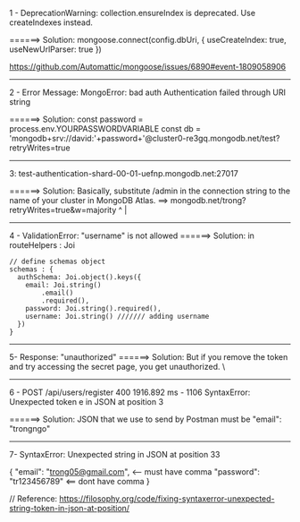 1 - DeprecationWarning: collection.ensureIndex is deprecated. Use createIndexes instead.

======> Solution:
mongoose.connect(config.dbUri, {
  useCreateIndex: true,
  useNewUrlParser: true
})

https://github.com/Automattic/mongoose/issues/6890#event-1809058906

------------------------------------------------

2 - Error Message: MongoError: bad auth Authentication failed through URI string

======> Solution:
const password = process.env.YOURPASSWORDVARIABLE
const db = 'mongodb+srv://david:'+password+'@cluster0-re3gq.mongodb.net/test?retryWrites=true

------------------------------------------------
3: test-authentication-shard-00-01-uefnp.mongodb.net:27017

======> Solution:
Basically, substitute /admin in the connection string to the name of your cluster in MongoDB Atlas.
==> mongodb.net/trong?retryWrites=true&w=majority
                  ^
                  |

------------------------------------------------
4 - ValidationError: "username" is not allowed
======> Solution: in routeHelpers : Joi

    // define schemas object
    schemas : {
      authSchema: Joi.object().keys({
        email: Joi.string()
            .email()
            .required(),
        password: Joi.string().required(),
        username: Joi.string() /////// adding username
      })
    }

------------------------------------------------
5- Response: "unauthorized"
======> Solution: But if you remove the token and try accessing the secret page, you get unauthorized. \

------------------------------------------------
6 - POST /api/users/register 400 1916.892 ms - 1106
SyntaxError: Unexpected token e in JSON at position 3

======> Solution: JSON that we use to send by Postman
  must be "email": "trongngo"

------------------------------------------------
7-  SyntaxError: Unexpected string in JSON at position 33

{
	"email": "trong05@gmail.com",    <-- must have comma
	"password": "tr123456789"   <== dont have comma
}

// Reference: https://filosophy.org/code/fixing-syntaxerror-unexpected-string-token-in-json-at-position/
